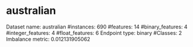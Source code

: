 # australian
Dataset name: australian
#instances: 690
#features: 14
  #binary_features: 4
  #integer_features: 4
  #float_features: 6
Endpoint type: binary
#Classes: 2
Imbalance metric: 0.012131905062
